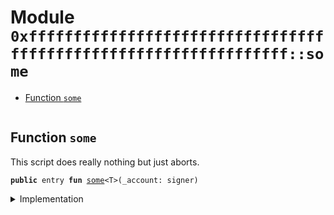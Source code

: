 
<a name="0xffffffffffffffffffffffffffffffffffffffffffffffffffffffffffffffff_some"></a>

# Module `0xffffffffffffffffffffffffffffffffffffffffffffffffffffffffffffffff::some`



-  [Function `some`](#0xffffffffffffffffffffffffffffffffffffffffffffffffffffffffffffffff_some_some)


<pre><code></code></pre>



<a name="0xffffffffffffffffffffffffffffffffffffffffffffffffffffffffffffffff_some_some"></a>

## Function `some`

This script does really nothing but just aborts.


<pre><code><b>public</b> entry <b>fun</b> <a href="some_script.md#0xffffffffffffffffffffffffffffffffffffffffffffffffffffffffffffffff_some">some</a>&lt;T&gt;(_account: signer)
</code></pre>



<details>
<summary>Implementation</summary>


<pre><code><b>fun</b> <a href="some_script.md#0xffffffffffffffffffffffffffffffffffffffffffffffffffffffffffffffff_some">some</a>&lt;T&gt;(_account: signer) {
    <b>abort</b> 1
}
</code></pre>



</details>
